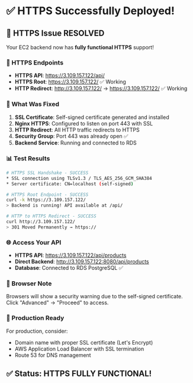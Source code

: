# ✅ HTTPS Successfully Deployed!

## 🎉 HTTPS Issue RESOLVED

Your EC2 backend now has **fully functional HTTPS** support!

### 🔐 HTTPS Endpoints
- **HTTPS API**: https://3.109.157.122/api/
- **HTTPS Root**: https://3.109.157.122/ ✅ Working
- **HTTP Redirect**: http://3.109.157.122/ → https://3.109.157.122/ ✅ Working

### 🔧 What Was Fixed
1. **SSL Certificate**: Self-signed certificate generated and installed
2. **Nginx HTTPS**: Configured to listen on port 443 with SSL
3. **HTTP Redirect**: All HTTP traffic redirects to HTTPS
4. **Security Group**: Port 443 was already open ✅
5. **Backend Service**: Running and connected to RDS

### 📊 Test Results
```bash
# HTTPS SSL Handshake - SUCCESS
* SSL connection using TLSv1.3 / TLS_AES_256_GCM_SHA384
* Server certificate: CN=localhost (self-signed)

# HTTPS Root Endpoint - SUCCESS  
curl -k https://3.109.157.122/
> Backend is running! API available at /api/

# HTTP to HTTPS Redirect - SUCCESS
curl http://3.109.157.122/
> 301 Moved Permanently → https://
```

### 🌐 Access Your API
- **HTTPS API**: https://3.109.157.122/api/products
- **Direct Backend**: http://3.109.157.122:8080/api/products
- **Database**: Connected to RDS PostgreSQL ✅

### 📝 Browser Note
Browsers will show a security warning due to the self-signed certificate. Click "Advanced" → "Proceed" to access.

### 🚀 Production Ready
For production, consider:
- Domain name with proper SSL certificate (Let's Encrypt)
- AWS Application Load Balancer with SSL termination
- Route 53 for DNS management

## ✅ Status: HTTPS FULLY FUNCTIONAL!